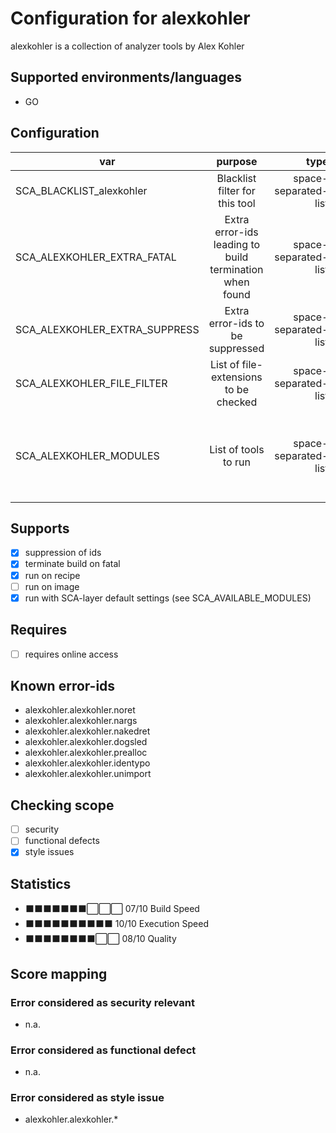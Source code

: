 # Configuration for alexkohler

alexkohler is a collection of analyzer tools by Alex Kohler

## Supported environments/languages

* GO

## Configuration

| var | purpose | type | default |
| ------------- |:-------------:| -----:| -----:
| SCA_BLACKLIST_alexkohler | Blacklist filter for this tool | space-separated-list | "linux-*"
| SCA_ALEXKOHLER_EXTRA_FATAL | Extra error-ids leading to build termination when found | space-separated-list | ""
| SCA_ALEXKOHLER_EXTRA_SUPPRESS | Extra error-ids to be suppressed | space-separated-list | ""
| SCA_ALEXKOHLER_FILE_FILTER | List of file-extensions to be checked | space-separated-list | ".go"
| SCA_ALEXKOHLER_MODULES | List of tools to run | space-separated-list | "noret nargs nakedret dogsled prealloc identypo unimport"

## Supports

- [x] suppression of ids
- [x] terminate build on fatal
- [x] run on recipe
- [ ] run on image
- [x] run with SCA-layer default settings (see SCA_AVAILABLE_MODULES)

## Requires

- [ ] requires online access

## Known error-ids

* alexkohler.alexkohler.noret
* alexkohler.alexkohler.nargs
* alexkohler.alexkohler.nakedret
* alexkohler.alexkohler.dogsled
* alexkohler.alexkohler.prealloc
* alexkohler.alexkohler.identypo
* alexkohler.alexkohler.unimport

## Checking scope

- [ ] security
- [ ] functional defects
- [x] style issues

## Statistics

 - ⬛⬛⬛⬛⬛⬛⬛⬜⬜⬜ 07/10 Build Speed
 - ⬛⬛⬛⬛⬛⬛⬛⬛⬛⬛ 10/10 Execution Speed
 - ⬛⬛⬛⬛⬛⬛⬛⬛⬜⬜ 08/10 Quality

## Score mapping

### Error considered as security relevant

* n.a.

### Error considered as functional defect

* n.a.

### Error considered as style issue

* alexkohler.alexkohler.*

